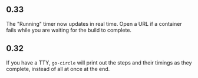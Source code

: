 ## 0.33

The "Running" timer now updates in real time. Open a URL if a container fails
while you are waiting for the build to complete.

## 0.32

If you have a TTY, `go-circle` will print out the steps and their timings as
they complete, instead of all at once at the end.

